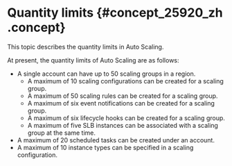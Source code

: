 # Quantity limits {#concept_25920_zh .concept}

This topic describes the quantity limits in Auto Scaling.

At present, the quantity limits of Auto Scaling are as follows:

-   A single account can have up to 50 scaling groups in a region.
    -   A maximum of 10 scaling configurations can be created for a scaling group.
    -   A maximum of 50 scaling rules can be created for a scaling group.
    -   A maximum of six event notifications can be created for a scaling group.
    -   A maximum of six lifecycle hooks can be created for a scaling group.
    -   A maximum of five SLB instances can be associated with a scaling group at the same time.
-   A maximum of 20 scheduled tasks can be created under an account.
-   A maximum of 10 instance types can be specified in a scaling configuration.

